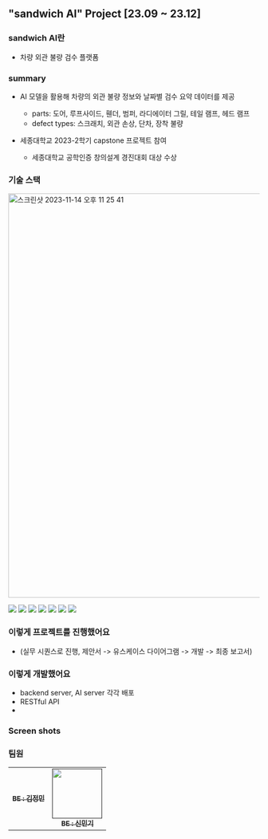 ## "sandwich AI" Project [23.09 ~ 23.12]

### sandwich AI란
- 차량 외관 불량 검수 플랫폼


### summary
- AI 모델을 활용해 차량의 외관 불량 정보와 날짜별 검수 요약 데이터를 제공
  - parts: 도어, 루프사이드, 휀더, 범퍼, 라디에이터 그릴, 테일 램프, 헤드 램프
  - defect types: 스크래치, 외관 손상, 단차, 장착 불량
    
- 세종대학교 2023-2학기 capstone 프로젝트 참여
  - 세종대학교 공학인증 창의설계 경진대회 대상 수상


### 기술 스택
<img width="811" alt="스크린샷 2023-11-14 오후 11 25 41" src="https://github.com/capstone-sandwichAI/applicationServer/assets/96655921/00baa1a8-e293-47de-a1ce-c7996680dda3">

<img src="https://img.shields.io/badge/Spring-6DB33F?style=for-the-badge&logo=Spring&logoColor=white">  <img src="https://img.shields.io/badge/Springboot-6DB33F?style=for-the-badge&logo=Springboot&logoColor=white">  <img src="https://img.shields.io/badge/mariaDB-003545?style=for-the-badge&logo=mariaDB&logoColor=white"> <img src="https://img.shields.io/badge/amazonaws-232F3E?style=for-the-badge&logo=amazonaws&logoColor=yellow"> <img src="https://img.shields.io/badge/ec2-FF9900?style=for-the-badge&logo=amazonec2&logoColor=white"> <img src="https://img.shields.io/badge/s3-569A31?style=for-the-badge&logo=amazons3&logoColor=white"> <img src="https://img.shields.io/badge/docker-2496ED?style=for-the-badge&logo=docker&logoColor=white">

### 이렇게 프로젝트를 진행했어요
- (실무 시퀀스로 진행, 제안서 -> 유스케이스 다이어그램 -> 개발 -> 최종 보고서)


### 이렇게 개발했어요
- backend server, AI server 각각 배포
- RESTful API
- 


### Screen shots

### 팀원
<table>
  <tbody>
    <tr>
      <td align="center"><a href=""><img src="width="100px;" alt=""/><br /><sub><b>BE : 김정민</b></sub></a><br /></td>
      <td align="center"><a href=""><img src="" width="100px;" alt=""/><br /><sub><b>BE : 신민기</b></sub></a><br /></td>
     <tr/>
  </tbody>
</table>
